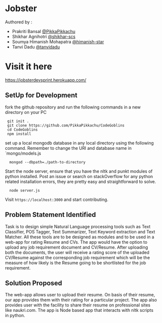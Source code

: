 # Jobster
Authored by : 
 - Prakriti Bansal [@PikkaPikkachu](https://github.com/PikkaPikkachu)
 - Shikhar Agnihotri [@shikhar-scs](https://github.com/shikhar-scs)
 - Soumya Himanish Mohapatra [@himanish-star](https://github.com/himanish-star)
 - Tanvi Dadu [@tanvidadu](https://github.com/tanvidadu)

# Visit it here 
https://jobsterdevsprint.herokuapp.com/

## SetUp for Development


  fork the github repository and run the following commands in a new directory on your PC
 
 ```
  git init .
  git clone https://github.com/PikkaPikkachu/CodeGoblins
  cd CodeGoblins
  npm install
``` 
  set up a local mongodb database in any local directory using the following command. Remember to change the URI and database name in `mongo/models.js
   
```
  mongod --dbpath=./path-to-directory
```
  Start the node server, ensure that you have the nltk and punkt modules of python installed. Post an issue or search on stackOverflow for any python related installation errors, they are pretty easy and straightforward to solve.
                                                  
```
  node server.js

```

Visit `https://localhost:3000` and start contributing. 

## Problem Statement Identified 
Task is to design simple Natural Language processing tools such as Text Classifier, POS Tagger, Text Summarizer, Text Keyword extraction and Text Matcher. All these tools are to be designed as modules and to be used in a web-app for rating Resume and CVs. The app would have the option to upload any job requirement document and CV/Resume. After uploading both the documents, the user will receive a rating score of the uploaded CV/Resume against the corresponding job requirement which will be the measure of how likely is the Resume going to be shortlisted for the job requirement.

## Solution Proposed 
The web-app allows user to upload their resume. On basis of their resume, our app provides them with their rating for a particular project. The app also provides user with the facility to share their resume on professional sites like naukri.com. 
The app is Node based app that interacts with nltk scripts in python.  


